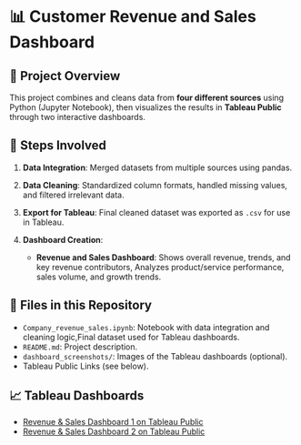 # 📊 Customer Revenue and Sales Dashboard

## 📁 Project Overview

This project combines and cleans data from **four different sources** using Python (Jupyter Notebook), then visualizes the results in **Tableau Public** through two interactive dashboards.

## 🧱 Steps Involved

1. **Data Integration**: Merged datasets from multiple sources using pandas.
2. **Data Cleaning**: Standardized column formats, handled missing values, and filtered irrelevant data.
3. **Export for Tableau**: Final cleaned dataset was exported as `.csv` for use in Tableau.
4. **Dashboard Creation**:

   * **Revenue and Sales Dashboard**: Shows overall revenue, trends, and key revenue contributors, Analyzes product/service performance, sales volume, and growth trends.

## 🧾 Files in this Repository

* `Company_revenue_sales.ipynb`: Notebook with data integration and cleaning logic,Final dataset used for Tableau dashboards.
* `README.md`: Project description.
* `dashboard_screenshots/`: Images of the Tableau dashboards (optional).
* Tableau Public Links (see below).

## 📈 Tableau Dashboards

* [Revenue & Sales Dashboard 1 on Tableau Public](https://public.tableau.com/views/RevenueandSalesDashboardUSA/Dashboard1?:language=en-US&:sid=&:redirect=auth&:display_count=n&:origin=viz_share_link)
* [Revenue & Sales Dashboard 2 on Tableau Public](https://public.tableau.com/views/RevenueandSalesDashboardUSA/Dashboard2?:language=en-US&:sid=&:redirect=auth&:display_count=n&:origin=viz_share_link)
